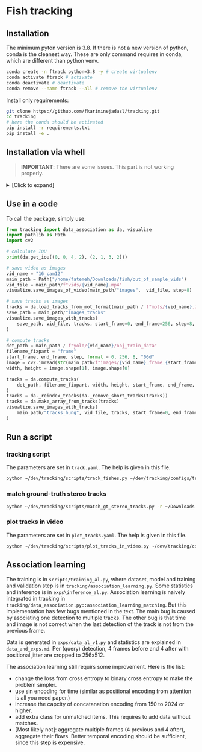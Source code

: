 Fish tracking
=============

Installation
------------
The minimum pyton version is 3.8. If there is not a new version of python, conda is the cleanest way.
These are only command requires in conda, which are different than python venv.
```bash
conda create -n ftrack python=3.8 -y # create virtualenv
conda activate ftrack # activate
conda deactivate # deactivate
conda remove --name ftrack --all # remove the virtualenv
```

Install only requirements:
```bash
git clone https://github.com/fkariminejadasl/tracking.git
cd tracking
# here the conda should be activated
pip install -r requirements.txt
pip install -e .
```

Installation via whell
------------
> **IMPORTANT**: There are some issues. This part is not working properly.

<details>
<summary>[Click to expand]</summary>

Make a wheel:
```bash
pip install build
python -m build
```

Install the package:
```bash
pip install --find-links ~/dev/tracking/dist ftracking -r ~/dev/tracking/requirements.txt
```
</details>

## Use in a code

To call the package, simply use:
```python
from tracking import data_association as da, visualize
import pathlib as Path
import cv2

# calculate IOU
print(da.get_iou((0, 0, 4, 2), (2, 1, 3, 2)))

# save video as images
vid_name = "16_cam12"
main_path = Path("/home/fatemeh/Downloads/fish/out_of_sample_vids")
vid_file = main_path/f"vids/{vid_name}.mp4"
visualize.save_images_of_video(main_path/"images",  vid_file, step=8)

# save tracks as images
tracks = da.load_tracks_from_mot_format(main_path / f"mots/{vid_name}.zip")
save_path = main_path/"images_tracks"
visualize.save_images_with_tracks(
    save_path, vid_file, tracks, start_frame=0, end_frame=256, step=8, format="06d"
)

# compute tracks
det_path = main_path / f"yolo/{vid_name}/obj_train_data"
filename_fixpart = "frame"
start_frame, end_frame, step, format = 0, 256, 8, "06d"
image = cv2.imread(str(main_path/f"images/{vid_name}_frame_{start_frame:{format}}.jpg"))
width, height = image.shape[1], image.shape[0]

tracks = da.compute_tracks(
    det_path, filename_fixpart, width, height, start_frame, end_frame, step, format
)
tracks = da._reindex_tracks(da._remove_short_tracks(tracks))
tracks = da.make_array_from_tracks(tracks)
visualize.save_images_with_tracks(
    main_path/"tracks_hung", vid_file, tracks, start_frame=0, end_frame=256, step=8, format="06d"
)
```

## Run a script

### tracking script

The parameters are set in `track.yaml`. The help is given in this file.
```bash
python ~/dev/tracking/scripts/track_fishes.py ~/dev/tracking/configs/track.yaml
```

### match ground-truth stereo tracks

```bash
python ~/dev/tracking/scripts/match_gt_stereo_tracks.py -r ~/Downloads -d ~/Downloads/ -t1 04_07_22_F_2_rect_valid_gt.txt -t2 04_07_22_G_2_rect_valid_gt.txt --save_name my_matches.txt
```

### plot tracks in video

The parameters are set in `plot_tracks.yaml`. The help is given in this file.
```bash
python ~/dev/tracking/scripts/plot_tracks_in_video.py ~/dev/tracking/configs/plot_tracks.yaml
```

Association learning
------------

The training is in `scripts/training_al.py`, where dataset, model and training and validation step is in `tracking/association_learning.py`. Some statistics and inference is in `exps\inference_al.py`. Association learning is naively integrated in tracking in `tracking/data_association.py::association_learning_matching`. But this implementation has few bugs mentioned in the text. The main bug is caused by asociating one detection to multiple tracks. The other bug is that time and image is not correct when the last detection of the track is not from the previous frame. 

Data is generated in `exps/data_al_v1.py` and statistics are explained in `data_and_exps.md`. Per (query) detection, 4 frames before and 4 after with positional jitter are cropped to 256x512.  

The association learning still requirs some improvement. Here is the list:
- change the loss from cross entropy to binary cross entropy to make the problem simpler.
- use sin encoding for time (similar as positional encoding from attention is all you need paper.)
- increase the capcity of concatanation encoding from 150 to 2024 or higher. 
- add extra class for unmatched items. This requires to add data without matches. 
- [Most likely not]: aggregate multiple frames (4 previous and 4 after), aggregate their flows. Better temporal encoding should be sufficient, since this step is expensive. 
